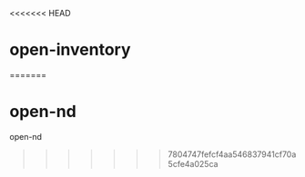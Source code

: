 <<<<<<< HEAD
# open-inventory
=======
# open-nd
open-nd
>>>>>>> 7804747fefcf4aa546837941cf70a5cfe4a025ca
